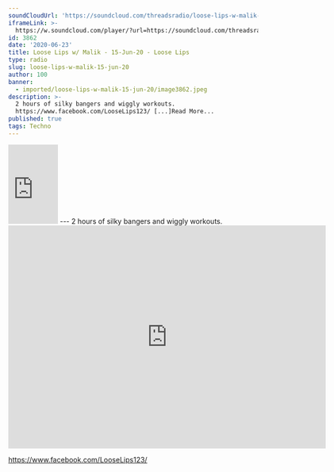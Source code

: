 ```yaml
---
soundCloudUrl: 'https://soundcloud.com/threadsradio/loose-lips-w-malik-22-jun-20'
iframeLink: >-
  https://w.soundcloud.com/player/?url=https://soundcloud.com/threadsradio/loose-lips-w-malik-22-jun-20&color=00aabb&auto_play=false&hide_related=false&show_comments=true&show_user=true&show_reposts=false
id: 3862
date: '2020-06-23'
title: Loose Lips w/ Malik - 15-Jun-20 - Loose Lips
type: radio
slug: loose-lips-w-malik-15-jun-20
author: 100
banner:
  - imported/loose-lips-w-malik-15-jun-20/image3862.jpeg
description: >-
  2 hours of silky bangers and wiggly workouts.
  https://www.facebook.com/LooseLips123/ [...]Read More...
published: true
tags: Techno
---
```

<iframe id="sc-widget" title="title" width="100" height="160" scrolling="no" frameborder="yes" allow="autoplay" src="https://w.soundcloud.com/player/?url=https://soundcloud.com/threadsradio/loose-lips-w-malik-22-jun-20&amp;color=00aabb&amp;auto_play=false&amp;hide_related=false&amp;show_comments=true&amp;show_user=true&amp;show_reposts=false"></iframe>
---
2 hours of silky bangers and wiggly workouts.

<iframe loading="lazy" title="Loose Lips" width="640" height="450" scrolling="no" frameborder="no" src="https://w.soundcloud.com/player/?visual=true&amp;url=https%3A%2F%2Fapi.soundcloud.com%2Fusers%2F113063248&amp;show_artwork=true&amp;maxwidth=640&amp;maxheight=960&amp;dnt=1"></iframe>

https://www.facebook.com/LooseLips123/